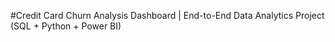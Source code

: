#Credit Card Churn Analysis Dashboard | End-to-End Data Analytics Project (SQL + Python + Power BI)
